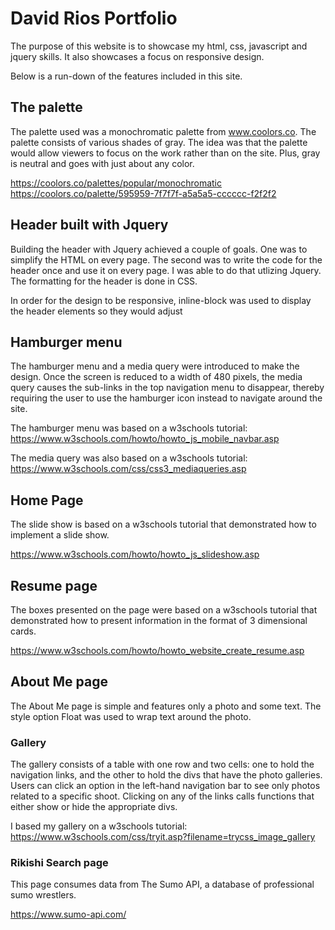 # David Rios Portfolio

The purpose of this website is to showcase my html, css, javascript and jquery skills. It also showcases a focus on responsive design.

Below is a run-down of the features included in this site.

## The palette

The palette used was a monochromatic palette from www.coolors.co. The palette consists of various shades of gray. The idea was that the palette would allow viewers to focus on the work rather than on the site. Plus, gray is neutral and goes with just about any color.

https://coolors.co/palettes/popular/monochromatic
https://coolors.co/palette/595959-7f7f7f-a5a5a5-cccccc-f2f2f2

## Header built with Jquery

Building the header with Jquery achieved a couple of goals. One was to simplify the HTML on every page. The second was to write the code for the header once and use it on every page. I was able to do that utlizing Jquery. The formatting for the header is done in CSS.

In order for the design to be responsive, inline-block was used to display the header elements so they would adjust 

## Hamburger menu

The hamburger menu and a media query were introduced to make the design. Once the screen is reduced to a width of 480 pixels, the media query causes the sub-links in the top navigation menu to disappear, thereby requiring the user to use the hamburger icon instead to navigate around the site. 

The hamburger menu was based on a w3schools tutorial: https://www.w3schools.com/howto/howto_js_mobile_navbar.asp

The media query was also based on a w3schools tutorial: https://www.w3schools.com/css/css3_mediaqueries.asp

## Home Page
The slide show is based on a w3schools tutorial that demonstrated how to implement a slide show.

https://www.w3schools.com/howto/howto_js_slideshow.asp

## Resume page

The boxes presented on the page were based on a w3schools tutorial that demonstrated how to present information in the format of 3 dimensional cards. 

https://www.w3schools.com/howto/howto_website_create_resume.asp

## About Me page

The About Me page is simple and features only a photo and some text. The style option Float was used to wrap text around the photo.

### Gallery

The gallery consists of a table with one row and two cells: one to hold the navigation links, and the other to hold the divs that have the photo galleries. Users can click an option in the left-hand navigation bar to see only photos related to a specific shoot. Clicking on any of the links calls functions that either show or hide the appropriate divs.

I based my gallery on a w3schools tutorial: https://www.w3schools.com/css/tryit.asp?filename=trycss_image_gallery

### Rikishi Search page
This page consumes data from The Sumo API, a database of professional sumo wrestlers.

https://www.sumo-api.com/
